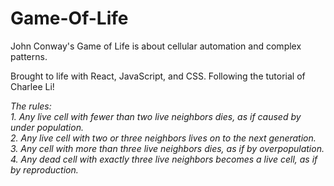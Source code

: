 # Game-Of-Life
John Conway's Game of Life is about cellular automation and complex patterns.

Brought to life with React, JavaScript, and CSS. Following the tutorial of Charlee Li!

*The rules:* </br>
*1. Any live cell with fewer than two live neighbors dies, as if caused by under population.* <br/>
*2. Any live cell with two or three neighbors lives on to the next generation.* </br>
*3. Any cell with more than three live neighbors dies, as if by overpopulation.* </br>
*4. Any dead cell with exactly three live neighbors becomes a live cell, as if by reproduction.*
